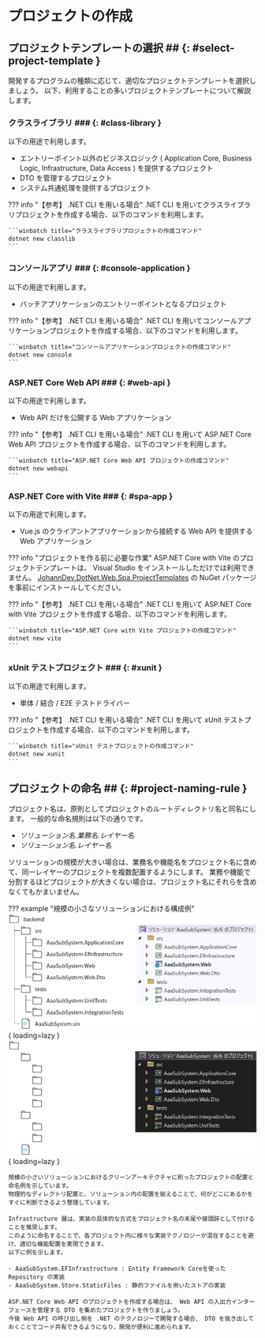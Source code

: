 # プロジェクトの作成

## プロジェクトテンプレートの選択 ## {: #select-project-template }

開発するプログラムの種類に応じて、適切なプロジェクトテンプレートを選択しましょう。
以下、利用することの多いプロジェクトテンプレートについて解説します。

### クラスライブラリ ### {: #class-library }

以下の用途で利用します。

- エントリーポイント以外のビジネスロジック ( Application Core, Business Logic, Infrastructure, Data Access ) を提供するプロジェクト
- DTO を管理するプロジェクト
- システム共通処理を提供するプロジェクト

??? info "【参考】 .NET CLI を用いる場合"
    .NET CLI を用いてクラスライブラリプロジェクトを作成する場合、以下のコマンドを利用します。

    ```winbatch title="クラスライブラリプロジェクトの作成コマンド"
    dotnet new classlib
    ```

### コンソールアプリ ### {: #console-application }

以下の用途で利用します。

- バッチアプリケーションのエントリーポイントとなるプロジェクト

??? info "【参考】 .NET CLI を用いる場合"
    .NET CLI を用いてコンソールアプリケーションプロジェクトを作成する場合、以下のコマンドを利用します。

    ```winbatch title="コンソールアプリケーションプロジェクトの作成コマンド"
    dotnet new console
    ```

### ASP.NET Core Web API ### {: #web-api }

以下の用途で利用します。

- Web API だけを公開する Web アプリケーション

??? info "【参考】 .NET CLI を用いる場合"
    .NET CLI を用いて ASP.NET Core Web API プロジェクトを作成する場合、以下のコマンドを利用します。

    ```winbatch title="ASP.NET Core Web API プロジェクトの作成コマンド"
    dotnet new webapi
    ```

### ASP.NET Core with Vite ### {: #spa-app }

以下の用途で利用します。

- Vue.js のクライアントアプリケーションから接続する Web API を提供する Web アプリケーション

??? info "プロジェクトを作る前に必要な作業"
    ASP.NET Core with Vite のプロジェクトテンプレートは、 Visual Studio をインストールしただけでは利用できません。
    [JohannDev.DotNet.Web.Spa.ProjectTemplates](https://www.nuget.org/packages/JohannDev.DotNet.Web.Spa.ProjectTemplates/) の NuGet パッケージを事前にインストールしてください。

??? info "【参考】 .NET CLI を用いる場合"
    .NET CLI を用いて ASP.NET Core with Vite プロジェクトを作成する場合、以下のコマンドを利用します。

    ```winbatch title="ASP.NET Core with Vite プロジェクトの作成コマンド"
    dotnet new vite
    ```

### xUnit テストプロジェクト ### {: #xunit }

以下の用途で利用します。

- 単体 / 結合 / E2E テストドライバー

??? info "【参考】 .NET CLI を用いる場合"
    .NET CLI を用いて xUnit テストプロジェクトを作成する場合、以下のコマンドを利用します。

    ```winbatch title="xUnit テストプロジェクトの作成コマンド"
    dotnet new xunit
    ```

## プロジェクトの命名 ## {: #project-naming-rule }

プロジェクト名は、原則としてプロジェクトのルートディレクトリ名と同名にします。
一般的な命名規則は以下の通りです。

- *ソリューション名*.*業務名*.*レイヤー名*
- *ソリューション名*.*レイヤー名*

ソリューションの規模が大きい場合は、業務名や機能名をプロジェクト名に含めて、同一レイヤーのプロジェクトを複数配置するようにします。
業務や機能で分割するほどプロジェクトが大きくない場合は、プロジェクト名にそれらを含めなくてもかまいません。

??? example "規模の小さなソリューションにおける構成例"
    ![規模の小さなソリューションにおける構成](../../../images/guidebooks/how-to-develop/dotnet/project-structure-light.png#only-light){ loading=lazy }
    ![規模の小さなソリューションにおける構成](../../../images/guidebooks/how-to-develop/dotnet/project-structure-dark.png#only-dark){ loading=lazy }

    規模の小さいソリューションにおけるクリーンアーキテクチャに則ったプロジェクトの配置と命名例を示しています。
    物理的なディレクトリ配置と、ソリューション内の配置を揃えることで、何がどこにあるかをすぐに判断できるよう整理しています。

    Infrastructure 層は、実装の具体的な方式をプロジェクト名の末尾や接頭辞として付けることを推奨します。
    このように命名することで、各プロジェクト内に様々な実装テクノロジーが混在することを避け、適切な機能配置を実現できます。
    以下に例を示します。
    
    - AaaSubSystem.EFInfrastructure : Entity Framework Coreを使った Repository の実装
    - AaaSubSystem.Store.StaticFiles : 静的ファイルを用いたストアの実装

    ASP.NET Core Web API のプロジェクトを作成する場合は、 Web API の入出力インターフェースを管理する DTO を集めたプロジェクトを作りましょう。
    今後 Web API の呼び出し側を .NET のテクノロジーで開発する場合、 DTO を抜き出しておくことでコード共有できるようになり、開発が便利に進められます。

